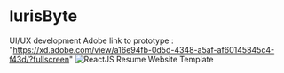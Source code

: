# lurisByte
UI/UX development
Adobe link to prototype : "https://xd.adobe.com/view/a16e94fb-0d5d-4348-a5af-af60145845c4-f43d/?fullscreen"
![ReactJS Resume Website Template](Screenshot(165).png?raw=true "ReactJS Resume Website Template")

